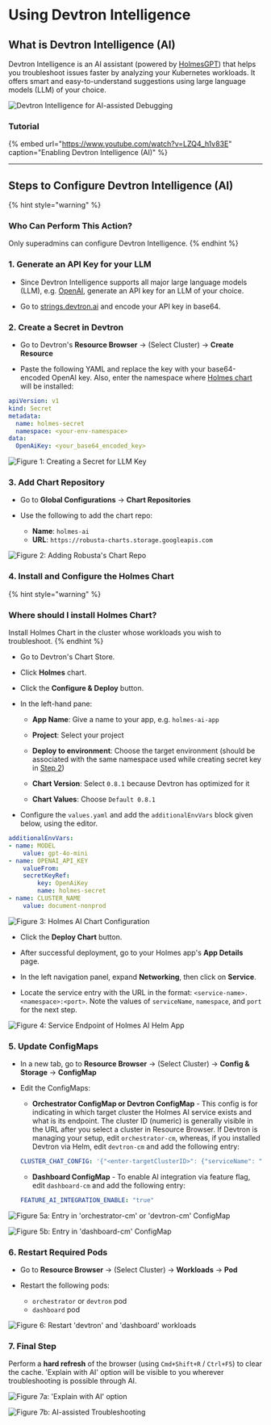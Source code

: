 # Using Devtron Intelligence

## What is Devtron Intelligence (AI)

Devtron Intelligence is an AI assistant (powered by [HolmesGPT](https://github.com/robusta-dev/holmesgpt)) that helps you troubleshoot issues faster by analyzing your Kubernetes workloads. It offers smart and easy-to-understand suggestions using large language models (LLM) of your choice.

![Devtron Intelligence for AI-assisted Debugging](https://devtron-public-asset.s3.us-east-2.amazonaws.com/images/kubernetes-resource-browser/devtron-intelligence/devtron-ai-assist.gif)


### Tutorial

{% embed url="https://www.youtube.com/watch?v=LZQ4_h1v83E" caption="Enabling Devtron Intelligence (AI)" %}

---

## Steps to Configure Devtron Intelligence (AI)

{% hint style="warning" %}
### Who Can Perform This Action?
Only superadmins can configure Devtron Intelligence.
{% endhint %}

### 1. Generate an API Key for your LLM

* Since Devtron Intelligence supports all major large language models (LLM), e.g. [OpenAI](https://platform.openai.com/account/api-keys), generate an API key for an LLM of your choice.

* Go to [strings.devtron.ai](https://strings.devtron.ai/) and encode your API key in base64.


### 2. Create a Secret in Devtron

* Go to Devtron's **Resource Browser** → (Select Cluster) → **Create Resource**

* Paste the following YAML and replace the key with your base64-encoded OpenAI key. Also, enter the namespace where [Holmes chart](#id-4.-install-and-configure-the-holmes-chart) will be installed:

```yaml
apiVersion: v1
kind: Secret
metadata:
  name: holmes-secret
  namespace: <your-env-namespace>
data:
  OpenAiKey: <your_base64_encoded_key>
```

![Figure 1: Creating a Secret for LLM Key](https://devtron-public-asset.s3.us-east-2.amazonaws.com/images/kubernetes-resource-browser/devtron-intelligence/create-ai-secret.jpg)

### 3. Add Chart Repository

* Go to **Global Configurations** → **Chart Repositories**

* Use the following to add the chart repo:

    * **Name**: `holmes-ai`
    * **URL**: `https://robusta-charts.storage.googleapis.com`

![Figure 2: Adding Robusta's Chart Repo](https://devtron-public-asset.s3.us-east-2.amazonaws.com/images/kubernetes-resource-browser/devtron-intelligence/add-robusta-repo.jpg)


### 4. Install and Configure the Holmes Chart

{% hint style="warning" %}
### Where should I install Holmes Chart?
Install Holmes Chart in the cluster whose workloads you wish to troubleshoot.
{% endhint %}

* Go to Devtron's Chart Store.

* Click **Holmes** chart.

* Click the **Configure & Deploy** button.

* In the left-hand pane:

    * **App Name**: Give a name to your app, e.g. `holmes-ai-app`

    * **Project**: Select your project

    * **Deploy to environment**: Choose the target environment (should be associated with the same namespace used while creating secret key in [Step 2](#id-2.-create-a-secret-in-devtron))

    * **Chart Version**: Select `0.8.1` because Devtron has optimized for it

    * **Chart Values**: Choose `Default 0.8.1`

* Configure the `values.yaml` and add the `additionalEnvVars` block given below, using the editor.

```yaml
additionalEnvVars:
- name: MODEL
    value: gpt-4o-mini
- name: OPENAI_API_KEY
    valueFrom: 
    secretKeyRef:
        key: OpenAiKey
        name: holmes-secret
- name: CLUSTER_NAME
    value: document-nonprod
```

![Figure 3: Holmes AI Chart Configuration](https://devtron-public-asset.s3.us-east-2.amazonaws.com/images/kubernetes-resource-browser/devtron-intelligence/chart-config.jpg)

* Click the **Deploy Chart** button.

* After successful deployment, go to your Holmes app's **App Details** page.

* In the left navigation panel, expand **Networking**, then click on **Service**.

* Locate the service entry with the URL in the format: `<service-name>.<namespace>:<port>`. Note the values of `serviceName`, `namespace`, and `port` for the next step.

![Figure 4: Service Endpoint of Holmes AI Helm App](https://devtron-public-asset.s3.us-east-2.amazonaws.com/images/kubernetes-resource-browser/devtron-intelligence/service-endpoint.jpg)


### 5. Update ConfigMaps

* In a new tab, go to **Resource Browser** → (Select Cluster) → **Config & Storage** → **ConfigMap**

* Edit the ConfigMaps:

    * **Orchestrator ConfigMap or Devtron ConfigMap** - This config is for indicating in which target cluster the Holmes AI service exists and what is its endpoint. The cluster ID (numeric) is generally visible in the URL after you select a cluster in Resource Browser. If Devtron is managing your setup, edit `orchestrator-cm`, whereas, if you installed Devtron via Helm, edit `devtron-cm` and add the following entry:

    ```yaml
    CLUSTER_CHAT_CONFIG: '{"<enter-targetClusterID>": {"serviceName": " ", "namespace": " ", "port": " "}}'
    ```

    * **Dashboard ConfigMap** - To enable AI integration via feature flag, edit `dashboard-cm` and add the following entry:

    ```yaml
    FEATURE_AI_INTEGRATION_ENABLE: "true"
    ```


![Figure 5a: Entry in 'orchestrator-cm' or 'devtron-cm' ConfigMap](https://devtron-public-asset.s3.us-east-2.amazonaws.com/images/kubernetes-resource-browser/devtron-intelligence/devtron-cm.jpg) 


![Figure 5b: Entry in 'dashboard-cm' ConfigMap](https://devtron-public-asset.s3.us-east-2.amazonaws.com/images/kubernetes-resource-browser/devtron-intelligence/dashboard-cm.jpg)


### 6. Restart Required Pods

* Go to **Resource Browser** → (Select Cluster) → **Workloads** → **Pod**

* Restart the following pods:
    * `orchestrator` or `devtron` pod
    * `dashboard` pod

![Figure 6: Restart 'devtron' and 'dashboard' workloads](https://devtron-public-asset.s3.us-east-2.amazonaws.com/images/kubernetes-resource-browser/devtron-intelligence/bounce-pod.jpg)

### 7. Final Step

Perform a **hard refresh** of the browser (using `Cmd+Shift+R` / `Ctrl+F5`) to clear the cache. 'Explain with AI' option will be visible to you wherever troubleshooting is possible through AI.

![Figure 7a: 'Explain with AI' option](https://devtron-public-asset.s3.us-east-2.amazonaws.com/images/kubernetes-resource-browser/devtron-intelligence/explain-with-ai.jpg) 


![Figure 7b: AI-assisted Troubleshooting](https://devtron-public-asset.s3.us-east-2.amazonaws.com/images/kubernetes-resource-browser/devtron-intelligence/ai-explanation.jpg)







